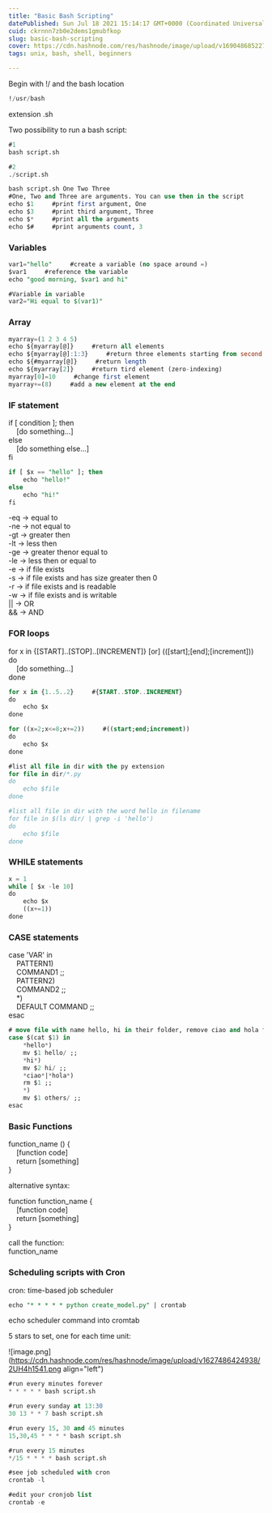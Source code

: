 ```yaml
---
title: "Basic Bash Scripting"
datePublished: Sun Jul 18 2021 15:14:17 GMT+0000 (Coordinated Universal Time)
cuid: ckrnnn7zb0e2dems1gmubfkop
slug: basic-bash-scripting
cover: https://cdn.hashnode.com/res/hashnode/image/upload/v1690486852272/d661861a-f1e6-4b76-b1cd-024062567ccc.png
tags: unix, bash, shell, beginners

---
```


Begin with !/ and the bash location

```sql
!/usr/bash
```

extension .sh

Two possibility to run a bash script:

```sql
#1
bash script.sh

#2
./script.sh

bash script.sh One Two Three
#One, Two and Three are arguments. You can use then in the script
echo $1     #print first argument, One
echo $3     #print third argument, Three
echo $*     #print all the arguments
echo $#     #print arguments count, 3
```

### Variables

```sql
var1="hello"     #create a variable (no space around =)
$var1     #reference the variable
echo "good morning, $var1 and hi"

#Variable in variable
var2="Hi equal to $(var1)"
```

### Array

```sql
myarray=(1 2 3 4 5)
echo ${myarray[@]}     #return all elements
echo ${myarray[@]:1:3}     #return three elements starting from second 
echo ${#myarray[@]}     #return length
echo ${myarray[2]}     #return tird element (zero-indexing)
myarray[0]=10     #change first element
myarray+=(8)     #add a new element at the end
```

### IF statement

if \[ condition \]; then  
    \[do something...\]  
else  
    \[do something else...\]  
fi

```sql
if [ $x == "hello" ]; then
    echo "hello!"
else
    echo "hi!"
fi
```

\-eq -&gt; equal to  
\-ne -&gt; not equal to  
\-gt -&gt; greater then  
\-lt -&gt; less then  
\-ge -&gt; greater thenor equal to  
\-le -&gt; less then or equal to  
\-e -&gt; if file exists  
\-s -&gt; if file exists and has size greater then 0  
\-r -&gt; if file exists and is readable  
\-w -&gt; if file exists and is writable  
|| -&gt; OR  
&& -&gt; AND

### FOR loops

for x in {\[START\]..\[STOP\]..\[INCREMENT\]} \[or\] ((\[start\];\[end\];\[increment\]))  
do  
    \[do something...\]  
done

```sql
for x in {1..5..2}     #{START..STOP..INCREMENT}
do
    echo $x
done

for ((x=2;x<=8;x+=2))     #((start;end;increment))
do
    echo $x
done

#list all file in dir with the py extension
for file in dir/*.py
do
    echo $file
done

#list all file in dir with the word hello in filename
for file in $(ls dir/ | grep -i 'hello')
do
    echo $file
done
```

### WHILE statements

```sql
x = 1
while [ $x -le 10]
do
    echo $x
    ((x+=1))
done
```

### CASE statements

case 'VAR' in  
    PATTERN1)  
    COMMAND1 ;;  
    PATTERN2)  
    COMMAND2 ;;  
    \*)  
    DEFAULT COMMAND ;;  
esac

```sql
# move file with name hello, hi in their folder, remove ciao and hola files and move all the other file in another folder
case $(cat $1) in
    *hello*)
    mv $1 hello/ ;;
    *hi*)
    mv $2 hi/ ;;
    *ciao*|*hola*)
    rm $1 ;;
    *)
    mv $1 others/ ;;
esac
```

### Basic Functions

function\_name () {  
    \[function code\]  
    return \[something\]  
}

alternative syntax:

function function\_name {  
    \[function code\]  
    return \[something\]  
}

call the function:  
function\_name

### Scheduling scripts with Cron

cron: time-based job scheduler

```sql
echo "* * * * * python create_model.py" | crontab
```

echo scheduler command into cromtab

5 stars to set, one for each time unit:

![image.png](https://cdn.hashnode.com/res/hashnode/image/upload/v1627486424938/2UH4h1541.png align="left")

```sql
#run every minutes forever
* * * * * bash script.sh

#run every sunday at 13:30
30 13 * * 7 bash script.sh

#run every 15, 30 and 45 minutes
15,30,45 * * * * bash script.sh

#run every 15 minutes
*/15 * * * * bash script.sh

#see job scheduled with cron
crontab -l

#edit your cronjob list
crontab -e
```